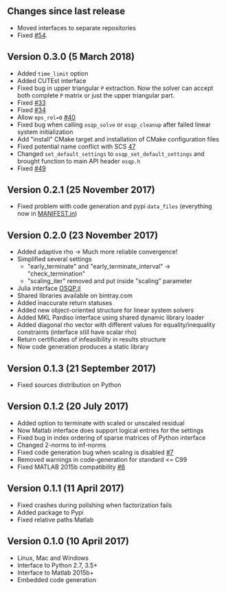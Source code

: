 Changes since last release
--------------------------
* Moved interfaces to separate repositories
* Fixed [#54](https://github.com/oxfordcontrol/osqp/issues/54).


Version 0.3.0 (5 March 2018)
----------------------------
* Added `time_limit` option
* Added CUTEst interface
* Fixed bug in upper triangular `P` extraction. Now the solver can accept both complete `P` matrix or just the upper triangular part.
* Fixed [#33](https://github.com/oxfordcontrol/osqp/issues/33)
* Fixed [#34](https://github.com/oxfordcontrol/osqp/issues/34)
* Allow `eps_rel=0` [#40](https://github.com/oxfordcontrol/osqp/issues/40)
* Fixed bug when calling `osqp_solve` or `osqp_cleanup` after failed linear system initialization
* Add "install" CMake target and installation of CMake configuration files
* Fixed potential name conflict with SCS [47](https://github.com/oxfordcontrol/osqp/issues/47)
* Changed `set_default_settings` to `osqp_set_default_settings` and brought function to main API header `osqp.h`
* Fixed [#49](https://github.com/oxfordcontrol/osqp/issues/49)


Version 0.2.1 (25 November 2017)
---------------------------------
* Fixed problem with code generation and pypi `data_files` (everything now in [MANIFEST.in](https://github.com/pypa/sampleproject/issues/30))


Version 0.2.0 (23 November 2017)
---------------------------------
*   Added adaptive rho -> Much more reliable convergence!
*   Simplified several settings
    *  "early_terminate" and "early_terminate_interval" -> "check_termination"
    *  "scaling_iter" removed and put inside "scaling" parameter
*   Julia interface [OSQP.jl](https://github.com/oxfordcontrol/OSQP.jl)
*   Shared libraries available on bintray.com
*   Added inaccurate return statuses
*   Added new object-oriented structure for linear system solvers
*   Added MKL Pardiso interface using shared dynamic library loader
*   Added diagonal rho vector with different values for equality/inequality constraints (interface still have scalar rho)
*   Return certificates of infeasibility in results structure
*   Now code generation produces a static library


Version 0.1.3 (21 September 2017)
---------------------------------
* Fixed sources distribution on Python


Version 0.1.2 (20 July 2017)
------------------------------
*   Added option to terminate with scaled or unscaled residual
*   Now Matlab interface does support logical entries for the settings
*   Fixed bug in index ordering of sparse matrices of Python interface
*   Changed 2-norms to inf-norms
*   Fixed code generation bug when scaling is disabled [#7](https://github.com/oxfordcontrol/osqp/issues/7)
*   Removed warnings in code-generation for standard <= C99
*   Fixed MATLAB 2015b compatibility [#6](https://github.com/oxfordcontrol/osqp/issues/6)


Version 0.1.1 (11 April 2017)
-----------------------------
*   Fixed crashes during polishing when factorization fails
*   Added package to Pypi
*   Fixed relative paths Matlab


Version 0.1.0 (10 April 2017)
-----------------------------
*   Linux, Mac and Windows
*   Interface to Python 2.7, 3.5+
*   Interface to Matlab 2015b+
*   Embedded code generation

